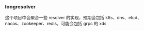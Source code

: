 ### longresolver

这个项目中会聚合一些 resolver 的实现，预期会包括 k8s、dns、etcd、nacos、zookeeper、redis，可能会包括 grpc 的 xds
